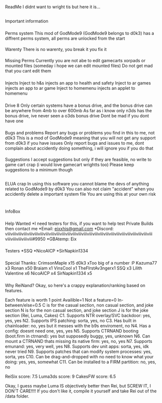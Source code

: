 #
ReadMe
I didnt want to wright tis but here it is...

##
Important information

###
Perms system
This mod of GodMode9 (GodMode9 belongs to d0k3) has a
diffrent perms system, all perms are unlocked from the
start

####
Warenty
There is no warenty, you break it you fix it

####
Missing Perms
Currently you are not abe to edit gamecarts xorpads or
mounted files (someday i hope we can edit mounted files)
Do not get mad that you cant edit them

###
Injects
Inject to h&s injects an app to health and safety
Inject to ar games injects an app to ar game
Inject to homemenu injects an applet to homemenu

###
Drive 8
Only certain systems have a bonus drive, and the bonus
drive can be anywhere from 4mb to over 600mb
As far as i know only n3ds has the bonus drive, ive never
seen a o3ds bonus drive
Dont be mad if you dont have one

###
Bugs and problems
Report any bugs or problems you find in this to me, not
d0k3
This is a mod of GodMode9 meaning that you will not get
any support from d0k3 if you have issues
Only report bugs and issues to me, dont complain about
accidently doing something, i will ignore you if you do
that

####
Suggestions
I accept suggestions but only if they are feasible, no
write to game cart crap (i would love gamecart wrightts
too)
Please keep suggestions to a minimum though

##
ELUA crap
In using this software you cannot blame the devs of
anything related to GodMode9 by d0k3
You can also not claim "accident" when you accidently
delete a important system file
You are using this at your own risk


#
InfoBox


###
Help Wanted
*I need testers for this, if you want to help test Private
Builds then contact me
*Email: eixxhis@gmail.com
*Discord: ⅷⅷⅷⅷⅷⅷⅷⅷⅷⅷⅷⅷⅷⅷⅷⅷⅷⅷⅷⅷⅷⅷⅷⅷⅷⅷⅷⅷⅷⅷⅷⅷ#9950
*GBAtemp: Eix

###
Testers
*SSQ
*NicoAICP
*SirNapkin1334

###
Special Thanks:
CrimsonMaple x15
d0k3 xToo big of a number :P
Kazuma77 x3
Ronan x50
Braiam x1
VinsCool x1
TheFIrstAv3ngerx1
SSQ x3
Lilith Valentine x6
NicoAICP x4
SirNapkin1334 x5

###
Why ReiNand?
Okay, so here's a crappy explanation/ranking based on features.

Each feature is worth 1 point
Availible=1
Not a feature=0
In-between/else=0.5
C is for the casual section, non casual section, and joke section
N is for the non casual section, and joke section
J is for the joke section
                                    (Rei, Luma, Cakes)
C1. Supports NTR overlay/SVC backdoor: yes, yes, yes
N2. Supports IPS patching: sorta, yes, no
C3. Has built in chainloader: no, yes but it messes with the b9s enviroment, no
N4. Has a config: doesnt need one, yes, yes
N5. Supports CTRNAND booting (boot.firm in ctrnand): yes but supposedly buggy, yes, unknown
N6. Can mount a CTRNAND thats missing its native firm: yes, no, yes
N7. Supports emunand: yes, very well, yes
N8. Supports dev unit apps: sorta, yes, idk never tried
N9. Supports patches that can modify system processes: yes, sorta, yes
C10. Can be drag-and-dropped with no need to know what your doing: yes, yes, somewhat
C11. Can be installed to a FIRM partition: no, yes, no

ReiSix score: 7.5
Luma3ds score: 9
CakesFW score: 6.5

Okay, I guess maybe Luma IS objectively better then Rei, but SCREW IT, I DON'T CARE!!!! If you don't like it, compile it yourself and take Rei out of the /data folder.
